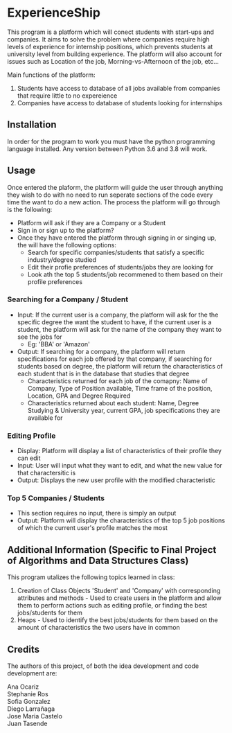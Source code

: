 # ExperienceShip
This program is a platform which will conect students with start-ups and companies. It aims to solve the problem where companies require high levels of experience for internship positions, which prevents students at university level from building experience. The platform will also account for issues such as Location of the job, Morning-vs-Afternoon of the job, etc...

Main functions of the platform:
  1. Students have access to database of all jobs available from companies that require little to no expereience
  2. Companies have access to database of students looking for internships

## Installation
In order for the program to work you must have the python programming language installed. Any version between Python 3.6 and 3.8 will work.

## Usage
Once entered the plaform, the platform will guide the user through anything they wish to do with no need to run seperate sections of the code every time the want to do a new action. The process the platform will go through is the following:
* Platform will ask if they are a Company or a Student
* Sign in or sign up to the platform?
* Once they have entered the platform through signing in or singing up, the will have the following options:
  * Search for specific companies/students that satisfy a specific industry/degree studied
  * Edit their profie preferences of students/jobs they are looking for
  * Look ath the top 5 students/job recommened to them based on their profile preferences
### Searching for a Company / Student
  * Input: If the current user is a company, the platform will ask for the the specific degree the want the student to have, if the current user is a student, the platform will ask for the name of the company they want to see the jobs for
    * Eg: 'BBA' or 'Amazon'
  * Output: If searching for a company, the platform will return specifications for each job offered by that company, if searching for students based on degree, the platform will return the characteristics of each student that is in the database that studies that degree
    * Characteristics returned for each job of the comapny: Name of Company, Type of Position available, Time frame of the position, Location, GPA and Degree Required
    * Characteristics returned about each student: Name, Degree Studying & University year, current GPA, job specifications they are available for
### Editing Profile
  * Display: Platform will display a list of characteristics of their profile they can edit
  * Input: User will input what they want to edit, and what the new value for that charactersitic is
  * Output: Displays the new user profile with the modified characteristic
### Top 5 Companies / Students
  * This section requires no input, there is simply an output
  * Output: Platform will display the characteristics of the top 5 job positions of which the current user's profile matches the most

## Additional Information (Specific to Final Project of Algorithms and Data Structures Class)
This program utalizes the following topics learned in class:
  1. Creation of Class Objects 'Student' and 'Company' with corresponding attributes and methods - Used to create users in the platform and allow them to perform actions such as editing profile, or finding the best jobs/students for them
  2. Heaps - Used to identify the best jobs/students for them based on the amount of characteristics the two users have in common

## Credits
The authors of this project, of both the idea development and code development are:

Ana Ocariz   
Stephanie Ros   
Sofia Gonzalez   
Diego Larrañaga   
Jose Maria Castelo   
Juan Tasende
